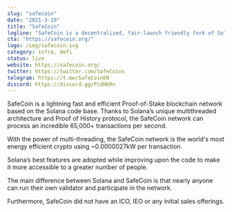 ```yaml
---
slug: "safecoin"
date: "2021-3-10"
title: "SafeCoin"
logline: "SafeCoin is a decentralized, fair-launch friendly fork of Solana, taking the industry-leading Solana Tech and making is accessible to all."
cta: "https://safecoin.org/"
logo: /img/safecoin.svg
category: infra, defi
status: live
website: https://safecoin.org/
twitter: https://twitter.com/SafeCoins
telegram: https://t.me/SafeCoinEN
discord: https://discord.gg/PcdHkRn
---
```


SafeCoin is a lightning fast and efficient Proof-of-Stake blockchain
network based on the Solana code base. Thanks to Solana’s unique
multithreaded architecture and Proof of History protocol, the SafeCoin
network can process an incredible 65,000+ transactions per second.

With the power of multi-threading, the SafeCoin network is the world's
most energy efficient crypto using \~0.0000027kW per transaction.

Solana’s best features are adopted while improving upon the code to make
it more accessible to a greater number of people.

The main difference between Solana and SafeCoin is that nearly anyone
can run their own validator and participate in the network.

Furthermore, SafeCoin did not have an ICO, IEO or any initial sales
offerings.
